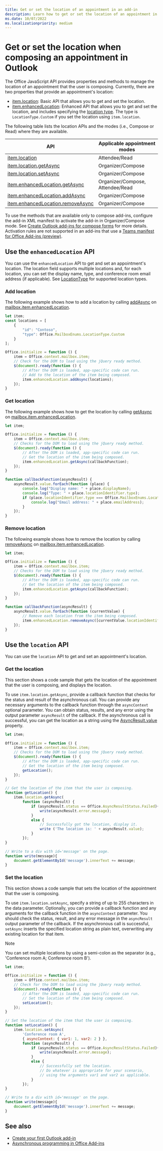 ```yaml
---
title: Get or set the location of an appointment in an add-in
description: Learn how to get or set the location of an appointment in an Outlook add-in.
ms.date: 10/07/2022
ms.localizationpriority: medium
---
```


# Get or set the location when composing an appointment in Outlook

The Office JavaScript API provides properties and methods to manage the location of an appointment that the user is composing. Currently, there are two properties that provide an appointment's location:

- [item.location](/javascript/api/requirement-sets/outlook/preview-requirement-set/office.context.mailbox.item#properties): Basic API that allows you to get and set the location.
- [item.enhancedLocation](/javascript/api/requirement-sets/outlook/preview-requirement-set/office.context.mailbox.item#properties): Enhanced API that allows you to get and set the location, and includes specifying the [location type](/javascript/api/outlook/office.mailboxenums.locationtype). The type is `LocationType.Custom` if you set the location using `item.location`.

The following table lists the location APIs and the modes (i.e., Compose or Read) where they are available.

| API | Applicable appointment modes |
|---|---|
| [item.location](/javascript/api/outlook/office.appointmentread#outlook-office-appointmentread-location-member) | Attendee/Read |
| [item.location.getAsync](/javascript/api/outlook/office.location#outlook-office-location-getasync-member(1)) | Organizer/Compose |
| [item.location.setAsync](/javascript/api/outlook/office.location#outlook-office-location-setasync-member(1)) | Organizer/Compose |
| [item.enhancedLocation.getAsync](/javascript/api/outlook/office.enhancedlocation#outlook-office-enhancedlocation-getasync-member(1)) | Organizer/Compose,<br>Attendee/Read |
| [item.enhancedLocation.addAsync](/javascript/api/outlook/office.enhancedlocation#outlook-office-enhancedlocation-addasync-member(1)) | Organizer/Compose |
| [item.enhancedLocation.removeAsync](/javascript/api/outlook/office.enhancedlocation#outlook-office-enhancedlocation-removeasync-member(1)) | Organizer/Compose |

To use the methods that are available only to compose add-ins, configure the add-in XML manifest to activate the add-in in Organizer/Compose mode. See [Create Outlook add-ins for compose forms](compose-scenario.md) for more details. Activation rules are not supported in an add-ins that use a [Teams manifest for Office Add-ins (preview)](../develop/json-manifest-overview.md).

## Use the `enhancedLocation` API

You can use the `enhancedLocation` API to get and set an appointment's location. The location field supports multiple locations and, for each location, you can set the display name, type, and conference room email address (if applicable). See [LocationType](/javascript/api/outlook/office.mailboxenums.locationtype) for supported location types.

### Add location

The following example shows how to add a location by calling [addAsync](/javascript/api/outlook/office.enhancedlocation#outlook-office-enhancedlocation-addasync-member(1)) on [mailbox.item.enhancedLocation](/javascript/api/outlook/office.appointmentcompose#outlook-office-appointmentcompose-enhancedlocation-member).

```js
let item;
const locations = [
    {
        "id": "Contoso",
        "type": Office.MailboxEnums.LocationType.Custom
    }
];

Office.initialize = function () {
    item = Office.context.mailbox.item;
    // Check for the DOM to load using the jQuery ready method.
    $(document).ready(function () {
        // After the DOM is loaded, app-specific code can run.
        // Add to the location of the item being composed.
        item.enhancedLocation.addAsync(locations);
    });
}
```

### Get location

The following example shows how to get the location by calling [getAsync](/javascript/api/outlook/office.enhancedlocation#outlook-office-enhancedlocation-getasync-member(1)) on [mailbox.item.enhancedLocation](/javascript/api/outlook/office.appointmentread#outlook-office-appointmentread-enhancedlocation-member).

```js
let item;

Office.initialize = function () {
    item = Office.context.mailbox.item;
    // Checks for the DOM to load using the jQuery ready method.
    $(document).ready(function () {
        // After the DOM is loaded, app-specific code can run.
        // Get the location of the item being composed.
        item.enhancedLocation.getAsync(callbackFunction);
    });
}

function callbackFunction(asyncResult) {
    asyncResult.value.forEach(function (place) {
        console.log("Display name: " + place.displayName);
        console.log("Type: " + place.locationIdentifier.type);
        if (place.locationIdentifier.type === Office.MailboxEnums.LocationType.Room) {
            console.log("Email address: " + place.emailAddress);
        }
    });
}
```

### Remove location

The following example shows how to remove the location by calling [removeAsync](/javascript/api/outlook/office.enhancedlocation#outlook-office-enhancedlocation-removeasync-member(1)) on [mailbox.item.enhancedLocation](/javascript/api/outlook/office.appointmentcompose#outlook-office-appointmentcompose-enhancedlocation-member).

```js
let item;

Office.initialize = function () {
    item = Office.context.mailbox.item;
    // Checks for the DOM to load using the jQuery ready method.
    $(document).ready(function () {
        // After the DOM is loaded, app-specific code can run.
        // Get the location of the item being composed.
        item.enhancedLocation.getAsync(callbackFunction);
    });
}

function callbackFunction(asyncResult) {
    asyncResult.value.forEach(function (currentValue) {
        // Remove each location from the item being composed.
        item.enhancedLocation.removeAsync([currentValue.locationIdentifier]);
    });
}
```

## Use the `location` API

You can use the `location` API to get and set an appointment's location.

### Get the location

This section shows a code sample that gets the location of the appointment that the user is composing, and displays the location.

To use `item.location.getAsync`, provide a callback function that checks for the status and result of the asynchronous call. You can provide any necessary arguments to the callback function through the `asyncContext` optional parameter. You can obtain status, results, and any error using the output parameter `asyncResult` of the callback. If the asynchronous call is successful, you can get the location as a string using the [AsyncResult.value](/javascript/api/office/office.asyncresult#office-office-asyncresult-value-member) property.

```js
let item;

Office.initialize = function () {
    item = Office.context.mailbox.item;
    // Checks for the DOM to load using the jQuery ready method.
    $(document).ready(function () {
        // After the DOM is loaded, app-specific code can run.
        // Get the location of the item being composed.
        getLocation();
    });
}

// Get the location of the item that the user is composing.
function getLocation() {
    item.location.getAsync(
        function (asyncResult) {
            if (asyncResult.status == Office.AsyncResultStatus.Failed){
                write(asyncResult.error.message);
            }
            else {
                // Successfully got the location, display it.
                write ('The location is: ' + asyncResult.value);
            }
        });
}

// Write to a div with id='message' on the page.
function write(message){
    document.getElementById('message').innerText += message;
}
```

### Set the location

This section shows a code sample that sets the location of the appointment that the user is composing.

To use `item.location.setAsync`, specify a string of up to 255 characters in the data parameter. Optionally, you can provide a callback function and any arguments for the callback function in the `asyncContext` parameter. You should check the status, result, and any error message in the `asyncResult` output parameter of the callback. If the asynchronous call is successful, `setAsync` inserts the specified location string as plain text, overwriting any existing location for that item.

> [!NOTE]
> You can set multiple locations by using a semi-colon as the separator (e.g., 'Conference room A; Conference room B').

```js
let item;

Office.initialize = function () {
    item = Office.context.mailbox.item;
    // Check for the DOM to load using the jQuery ready method.
    $(document).ready(function () {
        // After the DOM is loaded, app-specific code can run.
        // Set the location of the item being composed.
        setLocation();
    });
}

// Set the location of the item that the user is composing.
function setLocation() {
    item.location.setAsync(
        'Conference room A',
        { asyncContext: { var1: 1, var2: 2 } },
        function (asyncResult) {
            if (asyncResult.status == Office.AsyncResultStatus.Failed){
                write(asyncResult.error.message);
            }
            else {
                // Successfully set the location.
                // Do whatever is appropriate for your scenario,
                // using the arguments var1 and var2 as applicable.
            }
        });
}

// Write to a div with id='message' on the page.
function write(message){
    document.getElementById('message').innerText += message;
}
```

## See also

- [Create your first Outlook add-in](../quickstarts/outlook-quickstart.md)
- [Asynchronous programming in Office Add-ins](../develop/asynchronous-programming-in-office-add-ins.md)
